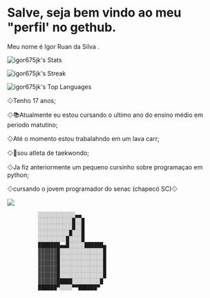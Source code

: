 



# Salve, seja bem vindo ao meu "perfil' no gethub.
 Meu nome é Igor Ruan da Silva .


![igor675jk's Stats](https://github-readme-stats.vercel.app/api?username=igor675jk&theme=radical&show_icons=true&hide_border=false&count_private=true)

![igor675jk's Streak](https://github-readme-streak-stats.herokuapp.com/?user=igor675jk&theme=radical&hide_border=false) 

![igor675jk's Top Languages](https://github-readme-stats.vercel.app/api/top-langs/?username=igor675jk&theme=radical&show_icons=true&hide_border=false&layout=compact) 



𖨠Tenho 17 anos;

𖨠📚Atualmente eu estou cursando o ultimo ano do ensino médio em periodo matutino;

𖨠Até o momento estou trabalahndo em um lava carr; 

𖨠🥋sou atleta de taekwondo;

𖨠Ja fiz anteriormente um pequeno cursinho sobre programaçao em python;

𖨠cursando o jovem programador do senac (chapecó SC)𖨠



<ims src ="https://img.shields.io/badge/Instagram-E4405F?style=for-the-badge&logo=instagram&logoColor=white"/>
<img src= "https://img.shields.io/badge/Discord-7289DA?style=for-the-badge&logo=discord&logoColor=white"/>
























                                         
              ░░░░░░░░░░░░▄▄                      
              ░░░░░░░░░░░█░░█                     
              ░░░░░░░░░░░█░░█                     
              ░░░░░░░░░░█░░░█                     
              ░░░░░░░░░█░░░░█                     
              ███████▄▄█░░░░░██████▄              
              ▓▓▓▓▓▓█░░░░░░░░░░░░░░█              
              ▓▓▓▓▓▓█░░░░░░░░░░░░░░█              
              ▓▓▓▓▓▓█░░░░░░░░░░░░░░█              
              ▓▓▓▓▓▓█░░░░░░░░░░░░░░█              
              ▓▓▓▓▓▓█░░░░░░░░░░░░░░█              
              ▓▓▓▓▓▓█████░░░░░░░░░█               
              ██████▀░░░░▀▀██████▀                
                                                                  
                                       




          
